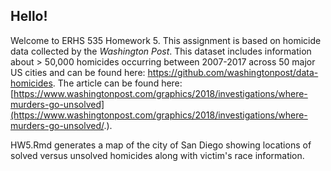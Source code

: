 ## Hello!

Welcome to ERHS 535 Homework 5. This assignment is based on homicide data collected by the *Washington Post*. This dataset includes information about \> 50,000 homicides occurring between 2007-2017 across 50 major US cities and can be found here: <https://github.com/washingtonpost/data-homicides>. The article can be found here: [https://www.washingtonpost.com/graphics/2018/investigations/where-murders-go-unsolved](https://www.washingtonpost.com/graphics/2018/investigations/where-murders-go-unsolved/.).

HW5.Rmd generates a map of the city of San Diego showing locations of solved versus unsolved homicides along with victim's race information.
